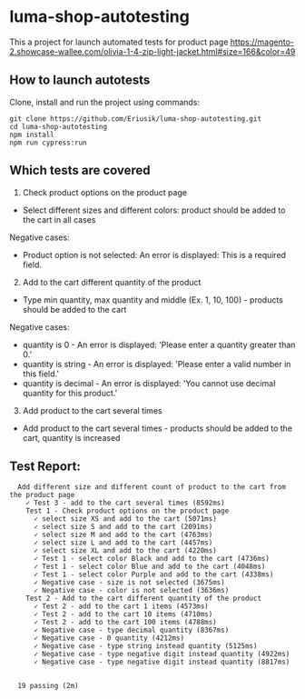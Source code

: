 # luma-shop-autotesting
This a project for launch automated tests for product page https://magento-2.showcase-wallee.com/olivia-1-4-zip-light-jacket.html#size=166&color=49

## How to launch autotests
Clone, install and run the project using commands:

```
git clone https://github.com/Eriusik/luma-shop-autotesting.git
cd luma-shop-autotesting
npm install
npm run cypress:run
```

## Which tests are covered
1. Check product options on the product page
- Select different sizes and different colors: product should be added to the cart in all cases

Negative cases: 
- Product option is not selected: An error is displayed: This is a required field.

2. Add to the cart different quantity of the product
- Type min quantity,  max quantity and middle (Ex. 1, 10, 100) - products should be added to the cart

Negative cases:
- quantity is 0  - An error is displayed: 'Please enter a quantity greater than 0.'
- quantity is string  - An error is displayed: 'Please enter a valid number in this field.'
- quantity is decimal  - An error is displayed: 'You cannot use decimal quantity for this product.'

3. Add product to the cart several times
- Add product to the cart several times - products should be added to the cart, quantity is increased

## Test Report:
```
  Add different size and different count of product to the cart from the product page
    ✓ Test 3 - add to the cart several times (8592ms)
    Test 1 - Check product options on the product page
      ✓ select size XS and add to the cart (5071ms)
      ✓ select size S and add to the cart (2091ms)
      ✓ select size M and add to the cart (4763ms)
      ✓ select size L and add to the cart (4457ms)
      ✓ select size XL and add to the cart (4220ms)
      ✓ Test 1 - select color Black and add to the cart (4736ms)
      ✓ Test 1 - select color Blue and add to the cart (4048ms)
      ✓ Test 1 - select color Purple and add to the cart (4338ms)
      ✓ Negative case - size is not selected (3675ms)
      ✓ Negative case - color is not selected (3636ms)
    Test 2 - Add to the cart different quantity of the product
      ✓ Test 2 - add to the cart 1 items (4573ms)
      ✓ Test 2 - add to the cart 10 items (4710ms)
      ✓ Test 2 - add to the cart 100 items (4788ms)
      ✓ Negative case - type decimal quantity (8367ms)
      ✓ Negative case - 0 quantity (4212ms)
      ✓ Negative case - type string instead quantity (5125ms)
      ✓ Negative case - type negative digit instead quantity (4922ms)
      ✓ Negative case - type negative digit instead quantity (8817ms)


  19 passing (2m)
```